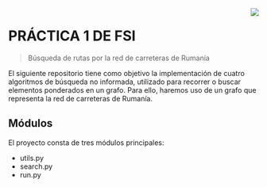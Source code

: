 <img src="[icon.png](https://www.eii.ulpgc.es/sites/default/files/eii-acron-mod.png)" align="right" />

# PRÁCTICA 1 DE FSI
> Búsqueda de rutas por la red de carreteras de Rumanía

El siguiente repositorio tiene como objetivo la implementación de cuatro algoritmos de búsqueda no informada, utilizado para recorrer o buscar elementos ponderados en un grafo. Para ello, haremos uso de un grafo que representa la red de carreteras de Rumanía.

## Módulos
El proyecto consta de tres módulos principales:
- utils.py
- search.py
- run.py
